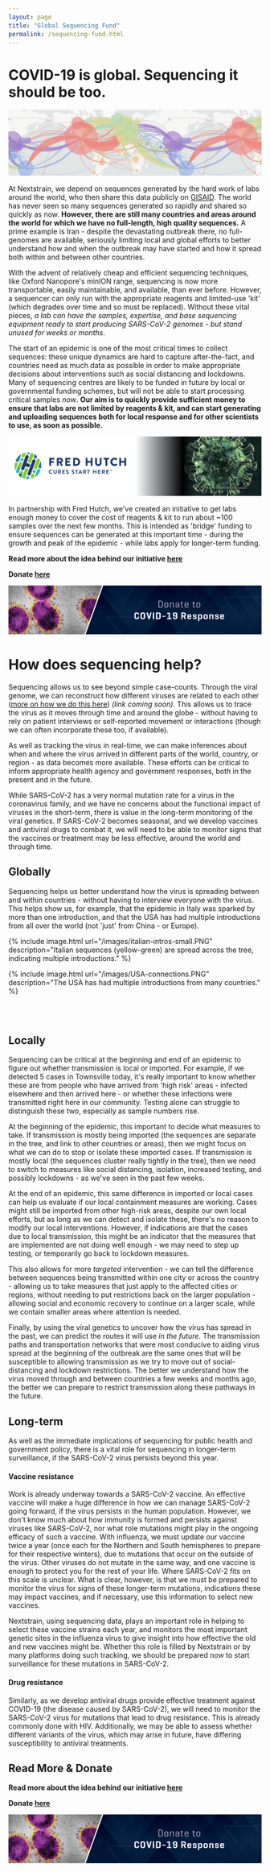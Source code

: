 ```yaml
---
layout: page
title: "Global Sequencing Fund"
permalink: /sequencing-fund.html
---
```

# COVID-19 is global. Sequencing it should be too.

![COVID-19 spread over world](/images/all_over_world.png)

At Nextstrain, we depend on sequences generated by the hard work of labs around the world, who then share this data publicly on [GISAID](https://www.gisaid.org/).
The world has never seen so many sequences generated so rapidly and shared so quickly as now.
**However, there are still many countries and areas around the world for which we have no full-length, high quality sequences.**
A prime example is Iran - despite the devastating outbreak there, no full-genomes are available, seriously limiting local and global efforts to better understand how and when the outbreak may have started and how it spread both within and between other countries.

With the advent of relatively cheap and efficient sequencing techniques, like Oxford Nanopore's minION range, sequencing is now more transportable, easily maintainable, and available, than ever before.
However, a sequencer can only run with the appropriate reagents and limited-use 'kit' (which degrades over time and so must be replaced).
Without these vital pieces, *a lab can have the samples, expertise, and base sequencing equipment ready to start producing SARS-CoV-2 genomes - but stand unused for weeks or months*. 

The start of an epidemic is one of the most critical times to collect sequences: these unique dynamics are hard to capture after-the-fact, and countries need as much data as possible in order to make appropriate decisions about interventions such as social distancing and lockdowns.
Many of sequencing centres are likely to be funded in future by local or governmental funding schemes, but will not be able to start processing critical samples *now*.
**Our aim is to quickly provide sufficient money to ensure that labs are not limited by reagents & kit, and can start generating and uploading sequences both for local response and for other scientists to use, as soon as possible.**

![image](/images/fredHutch_covid.png)

In partnership with Fred Hutch, we've created an initiative to get labs enough money to cover the cost of reagents & kit to run about ~100 samples over the next few months.
This is intended as 'bridge' funding to ensure sequences can be generated at this important time - during the growth and peak of the epidemic - while labs apply for longer-term funding.

**Read more about the idea behind our initiative [here](https://www.fredhutch.org/en/news/center-news/2020/03/support-nextstrain-covid-19-mapping.html)**

**Donate [here](https://www.fredhutch.org/en/ways-to-give/direct-your-gift/support-coronavirus-research.html)**

[![image2](/images/donateButton.PNG)](https://secure.fredhutch.org/site/SPageServer?pagename=adf_covid19&experience=covid19&s_src=WEB&s_subsrc=aebin2003covf&fh_element=nonhpformlet&creator=fh&version=control&team=philanthropy&amt=100)

# How does sequencing help?

Sequencing allows us to see beyond simple case-counts.
Through the viral genome, we can reconstruct how different viruses are related to each other ([more on how we do this here]()) *(link coming soon)*.
This allows us to trace the virus as it moves through time and around the globe - without having to rely on patient interviews or self-reported movement or interactions (though we can often incorporate these too, if available).

As well as tracking the virus in real-time, we can make inferences about when and where the virus arrived in different parts of the world, country, or region - as data becomes more available.
These efforts can be critical to inform appropriate health agency and government responses, both in the present and in the future.

While SARS-CoV-2 has a very normal mutation rate for a virus in the coronavirus family, and we have no concerns about the functional impact of viruses in the short-term, there is value in the long-term monitoring of the viral genetics.
If SARS-CoV-2 becomes seasonal, and we develop vaccines and antiviral drugs to combat it, we will need to be able to monitor signs that the vaccines or treatment may be less effective, around the world and through time.

## Globally
Sequencing helps us better understand how the virus is spreading between and within countries - without having to interview everyone with the virus. 
This helps show us, for example, that the epidemic in Italy was sparked by more than one introduction, and that the USA has had multiple introductions from all over the world (not 'just' from China - or Europe). 

{% include image.html url="/images/italian-intros-small.PNG" description="Italian sequences (yellow-green) are spread across the tree, indicating multiple introductions." %}

{% include image.html url="/images/USA-connections.PNG" description="The USA has had multiple introductions from many countries." %}

<br><br>

## Locally
Sequencing can be critical at the beginning and end of an epidemic to figure out whether transmission is local or imported.
For example, if we detected 5 cases in Townsville today, it's really important to know whether these are from people who have arrived from 'high risk' areas - infected elsewhere and then arrived here - or whether these infections were transmitted right here in our community.
Testing alone can struggle to distinguish these two, especially as sample numbers rise. 

At the beginning of the epidemic, this important to decide what measures to take. 
If transmission is mostly being imported (the sequences are separate in the tree, and link to other countries or areas), then we might focus on what we can do to stop or isolate these imported cases.
If transmission is mostly local (the sequences cluster really tightly in the tree), then we need to switch to measures like social distancing, isolation, increased testing, and possibly lockdowns - as we've seen in the past few weeks. 

At the end of an epidemic, this same difference in imported or local cases can help us evaluate if our local containment measures are working.
Cases might still be imported from other high-risk areas, despite our own local efforts, but as long as we can detect and isolate these, there's no reason to modify our local interventions.
However, if indications are that the cases due to local transmission, this might be an indicator that the measures that are implemented are not doing well enough - we may need to step up testing, or temporarily go back to lockdown measures.

This also allows for more *targeted* intervention - we can tell the difference between sequences being transmitted within one city or across the country - allowing us to take measures that just apply to the affected cities or regions, without needing to put restrictions back on the larger population - allowing social and economic recovery to continue on a larger scale, while we contain smaller areas where attention is needed.

Finally, by using the viral genetics to uncover how the virus has spread in the past, we can predict the routes it will use *in the future*.
The transmission paths and transportation networks that were most conducive to aiding virus spread at the beginning of the outbreak are the same ones that will be susceptible to allowing transmission as we try to move out of social-distancing and lockdown restrictions.
The better we understand how the virus moved through and between countries a few weeks and months ago, the better we can prepare to restrict transmission along these pathways in the future.

## Long-term

As well as the immediate implications of sequencing for public health and government policy, there is a vital role for sequencing in longer-term surveillance, if the SARS-CoV-2 virus persists beyond this year.

#### Vaccine resistance

Work is already underway towards a SARS-CoV-2 vaccine.
An effective vaccine will make a huge difference in how we can manage SARS-CoV-2 going forward, if the virus persists in the human population.
However, we don't know much about how immunity is formed and persists against viruses like SARS-CoV-2, nor what role mutations might play in the ongoing efficacy of such a vaccine.
With influenza, we must update our vaccine twice a year (once each for the Northern and South hemispheres to prepare for their respective winters), due to mutations that occur on the outside of the virus.
Other viruses do not mutate in the same way, and one vaccine is enough to protect you for the rest of your life.
Where SARS-CoV-2 fits on this scale is unclear.
What is clear, however, is that we must be prepared to monitor the virus for signs of these longer-term mutations, indications these may impact vaccines, and if necessary, use this information to select new vaccines.

Nextstrain, using sequencing data, plays an important role in helping to select these vaccine strains each year, and monitors the most important genetic sites in the influenza virus to give insight into how effective the old and new vaccines might be.
Whether this role is filled by Nextstrain or by many platforms doing such tracking, we should be prepared *now* to start surveillance for these mutations in SARS-CoV-2.

#### Drug resistance 

Similarly, as we develop antiviral drugs provide effective treatment against COVID-19 (the disease caused by SARS-CoV-2), we will need to monitor the SARS-CoV-2 virus for mutations that lead to drug resistance.
This is already commonly done with HIV.
Additionally, we may be able to assess whether different variants of the virus, which may arise in future, have differing susceptibility to antiviral treatments.

## Read More & Donate

**Read more about the idea behind our initiative [here](https://www.fredhutch.org/en/news/center-news/2020/03/support-nextstrain-covid-19-mapping.html)**

**Donate [here](https://www.fredhutch.org/en/ways-to-give/direct-your-gift/support-coronavirus-research.html)**

[![image2](/images/donateButton.PNG)](https://secure.fredhutch.org/site/SPageServer?pagename=adf_covid19&experience=covid19&s_src=WEB&s_subsrc=aebin2003covf&fh_element=nonhpformlet&creator=fh&version=control&team=philanthropy&amt=100)
